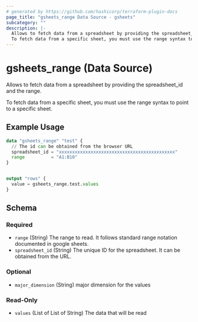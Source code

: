 ```yaml
---
# generated by https://github.com/hashicorp/terraform-plugin-docs
page_title: "gsheets_range Data Source - gsheets"
subcategory: ""
description: |-
  Allows to fetch data from a spreadsheet by providing the spreadsheet_id and the range.
  To fetch data from a specific sheet, you must use the range syntax to point to a specific sheet.
---
```


# gsheets_range (Data Source)

Allows to fetch data from a spreadsheet by providing the spreadsheet_id and the range.

To fetch data from a specific sheet, you must use the range syntax to point to a specific sheet.

## Example Usage

```terraform
data "gsheets_range" "test" {
  // The id can be obtained from the browser URL
  spreadsheet_id = "xxxxxxxxxxxxxxxxxxxxxxxxxxxxxxxxxxxxxxxxxxxx"
  range          = "A1:B10"
}


output "rows" {
  value = gsheets_range.test.values
}
```

<!-- schema generated by tfplugindocs -->
## Schema

### Required

- `range` (String) The range to read. It follows standard range notation documented in google sheets.
- `spreadsheet_id` (String) The unique ID for the spreadsheet. It can be obtained from the URL.

### Optional

- `major_dimension` (String) major dimension for the values

### Read-Only

- `values` (List of List of String) The data that will be read
